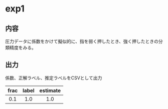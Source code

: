 # exp1

## 内容
圧力データに係数をかけて擬似的に、指を弱く押したとき、強く押したときの分類精度をみる。

## 出力
係数、正解ラベル、推定ラベルをCSVとして出力

| frac  | label | estimate |
| :---: | :---: | :------: |
|  0.1  |  1.0  |   1.0    |